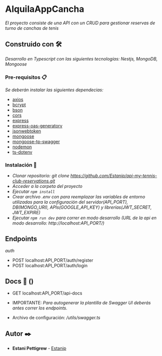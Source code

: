 # AlquilaAppCancha

_El proyecto consiste de una API con un CRUD para gestionar reservas de turno de canchas de tenis_

## Construido con 🛠️

_Desarrollo en Typescript con las siguientes tecnologías: Nestjs, MongoDB, Mongoose_

### Pre-requisitos 📋

_Se deberán instalar las siguientes dependecias:_

-   [axios](https://www.npmjs.com/package/axios)
-   [bcrypt](https://www.npmjs.com/package/bcrypt)
-   [bson](https://www.npmjs.com/package/bson)
-   [cors](https://www.npmjs.com/package/cors)
-   [express](https://www.npmjs.com/package/express)
-   [express-oas-generatorv](https://www.npmjs.com/package/express-oas-generator)
-   [jsonwebtoken](https://www.npmjs.com/package/jsonwebtoken)
-   [mongoose](https://www.npmjs.com/package/mongoose)
-   [mongoose-tp-swagger](https://www.npmjs.com/package/mongoose-to-swagger)
-   [nodemon](https://www.npmjs.com/package/nodemon)
-   [ts-dotenv](https://www.npmjs.com/package/ts-dotenv)

### Instalación 🔧

-   _Clonar repositorio: git clone https://github.com/Estanip/api-my-tennis-club-reservations.git_
-   _Acceder a la carpeta del proyecto_
-   _Ejecutar `npm install`_
-   _Crear archivo .env con para reemplazar las variables de entorno utilizadas para la configuración del servidor(API_PORT), DB(MONGO_URI), APIs(GOOGLE_API_KEY) y librerías(JWT_SECRET, JWT_EXPIRE)_
-   _Ejecutar `npm run dev` para correr en modo desarrollo (URL de la api en modo desarrollo: http://localhost:API_PORT/)_

## Endpoints

_auth_

-   POST localhost:API_PORT/auth/register
-   POST localhost:API_PORT/auth/login

## Docs 📄 ()

-   GET localhost:API_PORT/api-docs

-   IMPORTANTE: _Para autogenerar la plantilla de Swagger UI deberás antes correr los endpoints._
-   Archivo de configuración: _/utils/swagger.ts_

## Autor ✒️

-   **Estani Pettigrew** - [Estanip](https://github.com/Estanip)
